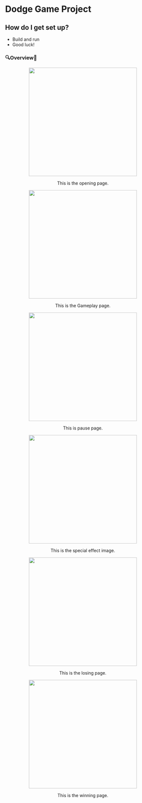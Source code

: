 # Dodge Game Project 
## How do I get set up? ###
* Build and run 
* Good luck!

### 🔍Overview🔎
<div align="center">
    <img src="https://drive.google.com/uc?export=§view&id=1kWSH55jm-6zA4z8vS1tDHB79IYSDV7Oj" width="350px" /> 
    <p>This is the opening page.</p> 
    <img src="https://drive.google.com/uc?export=§view&id=191dnLfedbdFrxuV_xIf8SLHmqCqXjCr5" width="350px" /> 
    <p>This is the Gameplay page.</p> 
    <img src="https://drive.google.com/uc?export=§view&id=15O__IPyGyGcXB9ehmYcwlJQEBTizLtc1" width="350px" /> 
    <p>This is pause page.</p> 
    <img src="https://drive.google.com/uc?export=§view&id=1ynWGJveJGgHLOqvObNBjm1S5Tzj6vTcS" width="350px" /> 
    <p>This is the special effect image.</p> 
    <img src="https://drive.google.com/uc?export=§view&id=1Zy897_IaFTi-w_BLzGMnpoR-95GEr8Yh" width="350px" /> 
    <p>This is the losing page.</p> 
    <img src="https://drive.google.com/uc?export=§view&id=1yDl6tvD9kL4jCTFcfqi4EzA-UMT_mZd_" width="350px" /> 
    <p>This is the winning page.</p> 
</div>  
